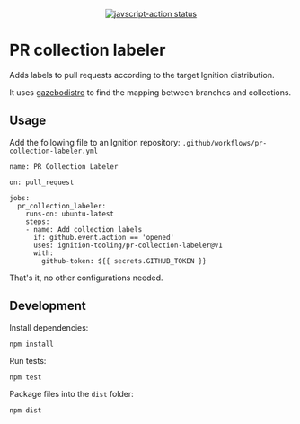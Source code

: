 
<p align="center">
  <a href="https://github.com/ignition-tooling/pr-collection-labeler/actions"><img alt="javscript-action status" src="https://github.com/ignition-tooling/pr-collection-labeler/workflows/units-test/badge.svg"></a>
</p>

# PR collection labeler

Adds labels to pull requests according to the target Ignition distribution.

It uses [gazebodistro](https://github.com/ignition-tooling/gazebodistro) to
find the mapping between branches and collections.

## Usage

Add the following file to an Ignition repository:
`.github/workflows/pr-collection-labeler.yml`

```
name: PR Collection Labeler

on: pull_request

jobs:
  pr_collection_labeler:
    runs-on: ubuntu-latest
    steps:
    - name: Add collection labels
      if: github.event.action == 'opened'
      uses: ignition-tooling/pr-collection-labeler@v1
      with:
        github-token: ${{ secrets.GITHUB_TOKEN }}
```

That's it, no other configurations needed.

## Development

Install dependencies:

    npm install

Run tests:

    npm test

Package files into the `dist` folder:

    npm dist
